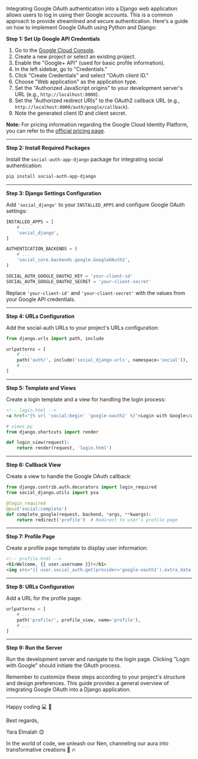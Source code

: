Integrating Google OAuth authentication into a Django web application allows users to log in using their Google accounts. This is a common approach to provide streamlined and secure authentication. Here's a guide on how to implement Google OAuth using Python and Django:

**Step 1: Set Up Google API Credentials**

1. Go to the [Google Cloud Console](https://console.cloud.google.com/).
2. Create a new project or select an existing project.
3. Enable the "Google+ API" (used for basic profile information).
4. In the left sidebar, go to "Credentials."
5. Click "Create Credentials" and select "OAuth client ID."
6. Choose "Web application" as the application type.
7. Set the "Authorized JavaScript origins" to your development server's URL (e.g., `http://localhost:8000`).
8. Set the "Authorized redirect URIs" to the OAuth2 callback URL (e.g., `http://localhost:8000/auth/google/callback`).
9. Note the generated client ID and client secret.

 **Note:** For pricing information regarding the Google Cloud Identity Platform, you can refer to the [official pricing page](https://cloud.google.com/identity-platform/pricing).

----

**Step 2: Install Required Packages**

Install the `social-auth-app-django` package for integrating social authentication:

```bash
pip install social-auth-app-django
```

----

**Step 3: Django Settings Configuration**

Add `'social_django'` to your `INSTALLED_APPS` and configure Google OAuth settings:

```python
INSTALLED_APPS = [
    # ...
    'social_django',
]

AUTHENTICATION_BACKENDS = (
    # ...
    'social_core.backends.google.GoogleOAuth2',
)

SOCIAL_AUTH_GOOGLE_OAUTH2_KEY = 'your-client-id'
SOCIAL_AUTH_GOOGLE_OAUTH2_SECRET = 'your-client-secret'
```

Replace `'your-client-id'` and `'your-client-secret'` with the values from your Google API credentials.

----

**Step 4: URLs Configuration**

Add the social-auth URLs to your project's URLs configuration:

```python
from django.urls import path, include

urlpatterns = [
    # ...
    path('auth/', include('social_django.urls', namespace='social')),
    # ...
]
```

----

**Step 5: Template and Views**

Create a login template and a view for handling the login process:

```html
<!-- login.html -->
<a href="{% url 'social:begin' 'google-oauth2' %}">Login with Google</a>
```

```python
# views.py
from django.shortcuts import render

def login_view(request):
    return render(request, 'login.html')
```
----

**Step 6: Callback View**

Create a view to handle the Google OAuth callback:

```python
from django.contrib.auth.decorators import login_required
from social_django.utils import psa

@login_required
@psa('social:complete')
def complete_google(request, backend, *args, **kwargs):
    return redirect('profile')  # Redirect to user's profile page
```

----

**Step 7: Profile Page**

Create a profile page template to display user information:

```html
<!-- profile.html -->
<h1>Welcome, {{ user.username }}!</h1>
<img src="{{ user.social_auth.get(provider='google-oauth2').extra_data.picture }}">
```

----

**Step 8: URLs Configuration**

Add a URL for the profile page:

```python
urlpatterns = [
    # ...
    path('profile/', profile_view, name='profile'),
    # ...
]
```
-----

**Step 9: Run the Server**

Run the development server and navigate to the login page. Clicking "Login with Google" should initiate the OAuth process.

Remember to customize these steps according to your project's structure and design preferences. This guide provides a general overview of integrating Google OAuth into a Django application.

---

Happy coding :computer: :clinking_glasses:

Best regards,

Yara Elmalah 😊

In the world of code, we unleash our Nen, channeling our aura into transformative creations :sauropod: :fire:	
